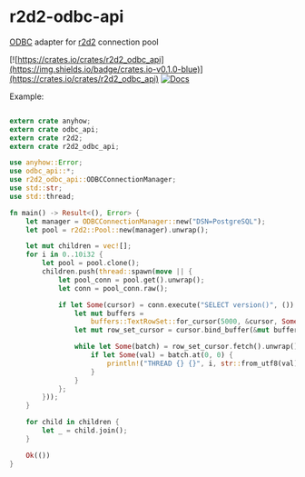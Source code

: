 # r2d2-odbc-api
[ODBC](https://github.com/pacman82/odbc-api) adapter for [r2d2](https://github.com/sfackler/r2d2) connection pool

[![https://crates.io/crates/r2d2_odbc_api](https://img.shields.io/badge/crates.io-v0.1.0-blue)](https://crates.io/crates/r2d2_odbc_api)
[![Docs](https://docs.rs/r2d2_odbc_api/badge.svg)](https://docs.rs/r2d2_odbc_api)

Example:

```rust

extern crate anyhow;
extern crate odbc_api;
extern crate r2d2;
extern crate r2d2_odbc_api;

use anyhow::Error;
use odbc_api::*;
use r2d2_odbc_api::ODBCConnectionManager;
use std::str;
use std::thread;

fn main() -> Result<(), Error> {
    let manager = ODBCConnectionManager::new("DSN=PostgreSQL");
    let pool = r2d2::Pool::new(manager).unwrap();

    let mut children = vec![];
    for i in 0..10i32 {
        let pool = pool.clone();
        children.push(thread::spawn(move || {
            let pool_conn = pool.get().unwrap();
            let conn = pool_conn.raw();

            if let Some(cursor) = conn.execute("SELECT version()", ()).unwrap() {
                let mut buffers =
                    buffers::TextRowSet::for_cursor(5000, &cursor, Some(4096)).unwrap();
                let mut row_set_cursor = cursor.bind_buffer(&mut buffers).unwrap();

                while let Some(batch) = row_set_cursor.fetch().unwrap() {
                    if let Some(val) = batch.at(0, 0) {
                        println!("THREAD {} {}", i, str::from_utf8(val).unwrap());
                    }
                }
            };
        }));
    }

    for child in children {
        let _ = child.join();
    }

    Ok(())
}

```
